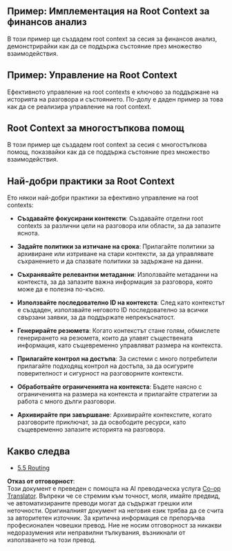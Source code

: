 <!--
CO_OP_TRANSLATOR_METADATA:
{
  "original_hash": "8311f46a35cf608c9780f39b62c9dc3f",
  "translation_date": "2025-06-13T01:13:34+00:00",
  "source_file": "05-AdvancedTopics/mcp-root-contexts/README.md",
  "language_code": "bg"
}
-->
## Пример: Имплементация на Root Context за финансов анализ

В този пример ще създадем root context за сесия за финансов анализ, демонстрирайки как да се поддържа състояние през множество взаимодействия.

## Пример: Управление на Root Context

Ефективното управление на root contexts е ключово за поддържане на историята на разговора и състоянието. По-долу е даден пример за това как да се реализира управление на root context.

## Root Context за многостъпкова помощ

В този пример ще създадем root context за сесия с многостъпкова помощ, показвайки как да се поддържа състояние през множество взаимодействия.

## Най-добри практики за Root Context

Ето някои най-добри практики за ефективно управление на root contexts:

- **Създавайте фокусирани контексти**: Създавайте отделни root contexts за различни цели на разговора или области, за да запазите яснота.

- **Задайте политики за изтичане на срока**: Прилагайте политики за архивиране или изтриване на стари контексти, за да управлявате съхранението и да спазвате политики за задържане на данни.

- **Съхранявайте релевантни метаданни**: Използвайте метаданни на контекста, за да запазите важна информация за разговора, която може да е полезна по-късно.

- **Използвайте последователно ID на контекста**: След като контекстът е създаден, използвайте неговото ID последователно за всички свързани заявки, за да поддържате непрекъснатост.

- **Генерирайте резюмета**: Когато контекстът стане голям, обмислете генерирането на резюмета, които да улавят съществената информация, като същевременно управляват размера на контекста.

- **Прилагайте контрол на достъпа**: За системи с много потребители прилагайте подходящ контрол на достъпа, за да осигурите поверителност и сигурност на разговорните контексти.

- **Обработвайте ограниченията на контекста**: Бъдете наясно с ограниченията на размера на контекста и прилагайте стратегии за работа с много дълги разговори.

- **Архивирайте при завършване**: Архивирайте контекстите, когато разговорите приключат, за да освободите ресурси, като същевременно запазите историята на разговора.

## Какво следва

- [5.5 Routing](../mcp-routing/README.md)

**Отказ от отговорност**:  
Този документ е преведен с помощта на AI преводаческа услуга [Co-op Translator](https://github.com/Azure/co-op-translator). Въпреки че се стремим към точност, моля, имайте предвид, че автоматизираните преводи могат да съдържат грешки или неточности. Оригиналният документ на неговия език трябва да се счита за авторитетен източник. За критична информация се препоръчва професионален човешки превод. Ние не носим отговорност за никакви недоразумения или неправилни тълкувания, възникнали от използването на този превод.